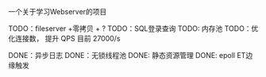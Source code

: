 一个关于学习Webserver的项目

TODO：fileserver
+零拷贝 + ?
TODO：SQL登录查询
TODO: 内存池
TODO：优化连接数， 提升 QPS 目前 27000/s

DONE：异步日志 
DONE：无锁线程池
DONE: 静态资源管理
DONE: epoll ET边缘触发 
